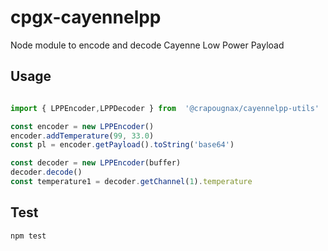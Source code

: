 # cpgx-cayennelpp

Node module to encode and decode Cayenne Low Power Payload

## Usage

```javascript

import { LPPEncoder,LPPDecoder } from  '@crapougnax/cayennelpp-utils'

const encoder = new LPPEncoder()
encoder.addTemperature(99, 33.0)
const pl = encoder.getPayload().toString('base64')

const decoder = new LPPEncoder(buffer)
decoder.decode()
const temperature1 = decoder.getChannel(1).temperature
```

## Test

```bash
npm test
```

